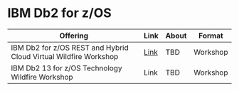 # IBM Db2 for z/OS

| Offering    | Link | About | Format |
| -------- | ------- | ------- | ------- |
| IBM Db2 for z/OS REST and Hybrid Cloud Virtual Wildfire Workshop | [Link](https://ibm-wsc.github.io/WSC-CMDB21/) | TBD | Workshop | 
| IBM Db2 13 for z/OS Technology Wildfire Workshop | Link | TBD | Workshop |